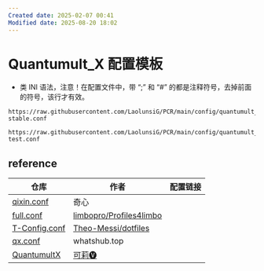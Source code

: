 ```yaml
---
Created date: 2025-02-07 00:41
Modified date: 2025-08-20 18:02
---
```

# Quantumult_X 配置模板

- 类 INI 语法，注意！在配置文件中，带 “;” 和 “#” 的都是注释符号，去掉前面的符号，该行才有效。

```
https://raw.githubusercontent.com/LaolunsiG/PCR/main/config/quantumult_x/quantumult_x-stable.conf
```

```
https://raw.githubusercontent.com/LaolunsiG/PCR/main/config/quantumult_x/quantumult_x-test.conf
```

## reference

| 仓库                                                                                                                                        | 作者                                                                    | 配置链接 |
| ----------------------------------------------------------------------------------------------------------------------------------------- | --------------------------------------------------------------------- | ---- |
| [qixin.conf](https://raw.githubusercontent.com/zwf234/rules/master/QuantumultX/qixin.conf)                                                | 奇心                                                                    |      |
| [full.conf](https://raw.githubusercontent.com/limbopro/Profiles4limbo/main/full.conf)                                                     | [limbopro/Profiles4limbo](https://github.com/limbopro/Profiles4limbo) |      |
| [T-Config.conf](https://raw.githubusercontent.com/Theo-Messi/dotfiles/1e92adaf4c13afe9f62c95d8340092d6ca1dea65/QuantumultX/T-Config.conf) | [Theo-Messi/dotfiles](https://github.com/Theo-Messi/dotfiles)         |      |
| [qx.conf](https://whatshub.top/config/qx.conf)                                                                                            | whatshub.top                                                          |      |
| [QuantumultX](https://github.com/luestr/ProxyResource/tree/main/Tool/QuantumultX/Config)                                                  | [可莉🅥](https://t.me/iKeLee)                                           |      |
